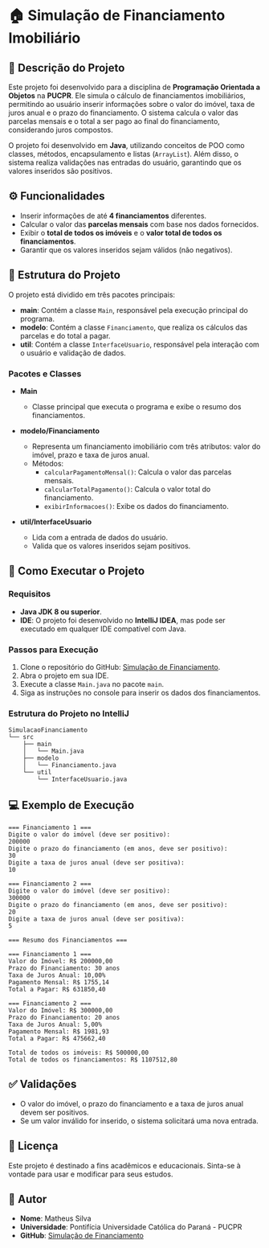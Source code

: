 
# 🏠 Simulação de Financiamento Imobiliário

## 📖 Descrição do Projeto

Este projeto foi desenvolvido para a disciplina de **Programação Orientada a Objetos** na **PUCPR**. Ele simula o cálculo de financiamentos imobiliários, permitindo ao usuário inserir informações sobre o valor do imóvel, taxa de juros anual e o prazo do financiamento. O sistema calcula o valor das parcelas mensais e o total a ser pago ao final do financiamento, considerando juros compostos.

O projeto foi desenvolvido em **Java**, utilizando conceitos de POO como classes, métodos, encapsulamento e listas (`ArrayList`). Além disso, o sistema realiza validações nas entradas do usuário, garantindo que os valores inseridos são positivos.

## ⚙️ Funcionalidades

- Inserir informações de até **4 financiamentos** diferentes.
- Calcular o valor das **parcelas mensais** com base nos dados fornecidos.
- Exibir o **total de todos os imóveis** e o **valor total de todos os financiamentos**.
- Garantir que os valores inseridos sejam válidos (não negativos).

## 📂 Estrutura do Projeto

O projeto está dividido em três pacotes principais:

- **main**: Contém a classe `Main`, responsável pela execução principal do programa.
- **modelo**: Contém a classe `Financiamento`, que realiza os cálculos das parcelas e do total a pagar.
- **util**: Contém a classe `InterfaceUsuario`, responsável pela interação com o usuário e validação de dados.

### Pacotes e Classes

- **Main**
  - Classe principal que executa o programa e exibe o resumo dos financiamentos.
  
- **modelo/Financiamento**
  - Representa um financiamento imobiliário com três atributos: valor do imóvel, prazo e taxa de juros anual.
  - Métodos:
    - `calcularPagamentoMensal()`: Calcula o valor das parcelas mensais.
    - `calcularTotalPagamento()`: Calcula o valor total do financiamento.
    - `exibirInformacoes()`: Exibe os dados do financiamento.

- **util/InterfaceUsuario**
  - Lida com a entrada de dados do usuário.
  - Valida que os valores inseridos sejam positivos.

## 🚀 Como Executar o Projeto

### Requisitos

- **Java JDK 8 ou superior**.
- **IDE**: O projeto foi desenvolvido no **IntelliJ IDEA**, mas pode ser executado em qualquer IDE compatível com Java.

### Passos para Execução

1. Clone o repositório do GitHub: [Simulação de Financiamento](https://github.com/mathhsilva/SimulacaoFinanciamento).
2. Abra o projeto em sua IDE.
3. Execute a classe `Main.java` no pacote `main`.
4. Siga as instruções no console para inserir os dados dos financiamentos.

### Estrutura do Projeto no IntelliJ

```
SimulacaoFinanciamento
└── src
    ├── main
    │   └── Main.java
    ├── modelo
    │   └── Financiamento.java
    └── util
        └── InterfaceUsuario.java
```

## 💻 Exemplo de Execução

```plaintext
=== Financiamento 1 ===
Digite o valor do imóvel (deve ser positivo):
200000
Digite o prazo do financiamento (em anos, deve ser positivo):
30
Digite a taxa de juros anual (deve ser positiva):
10

=== Financiamento 2 ===
Digite o valor do imóvel (deve ser positivo):
300000
Digite o prazo do financiamento (em anos, deve ser positivo):
20
Digite a taxa de juros anual (deve ser positiva):
5

=== Resumo dos Financiamentos ===

=== Financiamento 1 ===
Valor do Imóvel: R$ 200000,00
Prazo do Financiamento: 30 anos
Taxa de Juros Anual: 10,00%
Pagamento Mensal: R$ 1755,14
Total a Pagar: R$ 631850,40

=== Financiamento 2 ===
Valor do Imóvel: R$ 300000,00
Prazo do Financiamento: 20 anos
Taxa de Juros Anual: 5,00%
Pagamento Mensal: R$ 1981,93
Total a Pagar: R$ 475662,40

Total de todos os imóveis: R$ 500000,00
Total de todos os financiamentos: R$ 1107512,80
```

## ✅ Validações

- O valor do imóvel, o prazo do financiamento e a taxa de juros anual devem ser positivos.
- Se um valor inválido for inserido, o sistema solicitará uma nova entrada.

## 📜 Licença

Este projeto é destinado a fins acadêmicos e educacionais. Sinta-se à vontade para usar e modificar para seus estudos.

## 👤 Autor

- **Nome**: Matheus Silva
- **Universidade**: Pontifícia Universidade Católica do Paraná - PUCPR
- **GitHub**: [Simulação de Financiamento](https://github.com/mathhsilva/SimulacaoFinanciamento)
